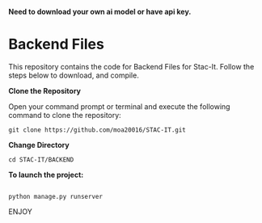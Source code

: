 **Need to download your own ai model or have api key.**

# Backend Files

This repository contains the code for Backend Files for Stac-It. Follow the steps below to download, and compile.

**Clone the Repository**

Open your command prompt or terminal and execute the following command to clone the repository:
```shell
git clone https://github.com/moa20016/STAC-IT.git
```
**Change Directory**

```shell
cd STAC-IT/BACKEND
```
**To launch the project:**

```shell

python manage.py runserver
```
ENJOY

